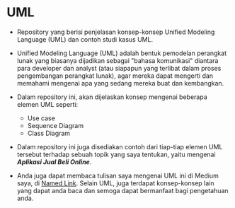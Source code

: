 # UML
* Repository yang berisi penjelasan konsep-konsep Unified Modeling Language (UML) dan contoh studi kasus UML.

* Unified Modeling Language (UML) adalah bentuk pemodelan perangkat lunak yang biasanya dijadikan sebagai "bahasa komunikasi" diantara para developer dan analyst (atau siapapun yang terlibat dalam proses pengembangan perangkat lunak), agar mereka dapat mengerti dan memahami mengenai apa yang sedang mereka buat dan kembangkan.

* Dalam repository ini, akan dijelaskan konsep mengenai beberapa elemen UML seperti:
  - Use case
  - Sequence Diagram
  - Class Diagram

* Dalam repository ini juga disediakan contoh dari tiap-tiap elemen UML tersebut terhadap sebuah topik yang saya tentukan, yaitu mengenai ***Aplikasi Jual Beli Online***.

* Anda juga dapat membaca tulisan saya mengenai UML ini di Medium saya, di [Named Link](http://www.google.fr/ "Named link title"). Selain UML, juga terdapat konsep-konsep lain yang dapat anda baca dan semoga dapat bermanfaat bagi pengetahuan anda.

